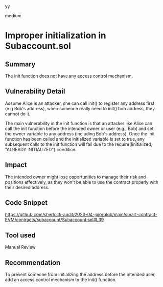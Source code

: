 yy

medium

# Improper initialization in Subaccount.sol

## Summary
The init function does not have any access control mechanism.

## Vulnerability Detail
Assume Alice is an attacker, she can call init() to register any address first (e.g Bob's address), when someone really need to init() bob address, they cannot do it.

The main vulnerability in the init function is that an attacker like Alice can call the init function before the intended owner or user (e.g., Bob) and set the owner variable to any address (including Bob's address). Once the init function has been called and the initialized variable is set to true, any subsequent calls to the init function will fail due to the require(!initialized, "ALREADY INITIALIZED") condition.

## Impact
The intended owner might lose opportunities to manage their risk and positions effectively, as they won't be able to use the contract properly with their desired address. 

## Code Snippet
https://github.com/sherlock-audit/2023-04-jojo/blob/main/smart-contract-EVM/contracts/subaccount/Subaccount.sol#L39

## Tool used
Manual Review

## Recommendation
To prevent someone from initializing the address before the intended user, add an access control mechanism to the init() function.